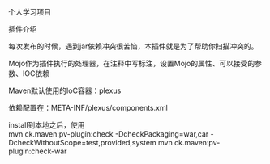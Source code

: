 个人学习项目

插件介绍

每次发布的时候，遇到jar依赖冲突很苦恼，本插件就是为了帮助你扫描冲突的。

Mojo作为插件执行的处理器，在注释中写标注，设置Mojo的属性、可以接受的参数、IOC依赖

Maven默认使用的IoC容器：plexus

依赖配置在：META-INF/plexus/components.xml

install到本地之后，使用  
mvn ck.maven:pv-plugin:check -DcheckPackaging=war,car -DcheckWithoutScope=test,provided,system
mvn ck.maven:pv-plugin:check-war


